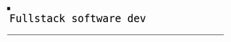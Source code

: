 <svg width="100%" height="50" fill="transparent">
  <text x="5" y="35" font-size="24" fill="black" font-family="Monospace">
    <tspan id="phrase2">Fullstack software dev</tspan>
    <animate repeatCount="indefinite" attributeName="visibility" attributeType="CSS" values="visible;hidden;hidden;" begin="0s" dur="15s" id="phrase1-animation"/>
  </text>
  <text x="5" y="35" font-size="24" fill="black" visibility="hidden" font-family="Monospace">
        <tspan id="phrase2">Machine learning</tspan>
        <animate repeatCount="indefinite" attributeName="visibility" attributeType="CSS" values="visible;hidden;hidden;" begin="5s" dur="15s" id="phrase1-animation"/>
  </text>
  <text x="5" y="35" font-size="24" fill="black" visibility="hidden" font-family="Monospace">
        <tspan id="phrase3">Business process optimization</tspan>
        <animate repeatCount="indefinite" attributeName="visibility" attributeType="CSS" values="visible;hidden;hidden;" begin="10s" dur="15s" id="phrase1-animation"/>
  </text>
  <rect x="0" y="0" width="500" height="7" fill="black" id="line1">
    <animate attributeName="width" attributeType="CSS" values="0;500;" begin="0s" dur="5s" repeatCount="indefinite" id="line1-animation"/>
  </rect>
</svg>

------


